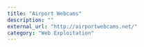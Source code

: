 ```yaml
---
title: "Airport Webcams"
description: ""
external_url: "http://airportwebcams.net/"
category: "Web Exploitation"
---
```

